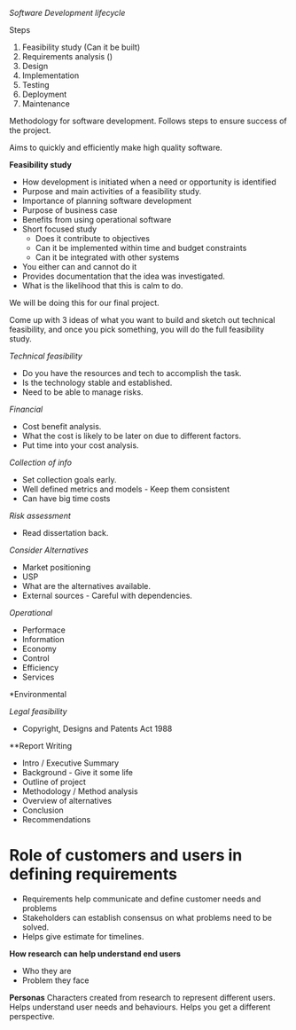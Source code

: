 *Software Development lifecycle*

Steps
1. Feasibility study (Can it be built)
2. Requirements analysis ()
3. Design
4. Implementation
5. Testing
6. Deployment
7. Maintenance

Methodology for software development. 
Follows steps to ensure success of the project. 

Aims to quickly and efficiently make high quality software. 

**Feasibility study**
- How development is initiated when a need or opportunity is identified
- Purpose and main activities of a feasibility study. 
- Importance of planning software development
- Purpose of business case
- Benefits from using operational software
- Short focused study
	- Does it contribute to objectives
	- Can it be implemented within time and budget constraints
	- Can it be integrated with other systems
- You either can and cannot do it
- Provides documentation that the idea was investigated. 
- What is the likelihood that this is calm to do. 

We will be doing this for our final project. 

Come up with 3 ideas of what you want to build and sketch out technical feasibility, and once you pick something, you will do the full feasibility study. 


*Technical feasibility*
- Do you have the resources and tech to accomplish the task. 
- Is the technology stable and established. 
- Need to be able to manage risks. 

*Financial*
- Cost benefit analysis. 
- What the cost is likely to be later on due to different factors. 
- Put time into your cost analysis. 

*Collection of info*
- Set collection goals early. 
- Well defined metrics and models - Keep them consistent
- Can have big time costs

*Risk assessment*
- Read dissertation back. 

*Consider Alternatives*
- Market positioning
- USP 
- What are the alternatives available. 
- External sources - Careful with dependencies. 

*Operational*
- Performace
- Information
- Economy
- Control
- Efficiency
- Services

*Environmental

*Legal feasibility*
- Copyright, Designs and Patents Act 1988

**Report Writing
- Intro / Executive Summary
- Background - Give it some life
- Outline of project
- Methodology / Method analysis
- Overview of alternatives
- Conclusion
- Recommendations
# Role of customers and users in defining requirements
- Requirements help communicate and define customer needs and problems
- Stakeholders can establish consensus on what problems need to be solved. 
- Helps give estimate for timelines. 

**How research can help understand end users**
- Who they are
- Problem they face

**Personas**
Characters created from research to represent different users.   
Helps understand user needs and behaviours. 
Helps you get a different perspective. 